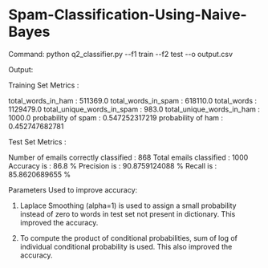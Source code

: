 # Spam-Classification-Using-Naive-Bayes

Command:
python q2_classifier.py --f1 train --f2 test --o output.csv


Output:

Training Set Metrics :

total_words_in_ham : 511369.0
total_words_in_spam : 618110.0
total_words : 1129479.0
total_unique_words_in_spam : 983.0
total_unique_words_in_ham : 1000.0
probability of spam : 0.547252317219
probability of ham : 0.452747682781

Test Set Metrics :

Number of emails correctly classified : 868
Total emails classified : 1000
Accuracy is : 86.8 %
Precision is : 90.8759124088 %
Recall is : 85.8620689655 %


Parameters Used to improve accuracy:

1. Laplace Smoothing (alpha=1) is used to assign a small probability instead of zero to words in test set not present in dictionary. This improved the accuracy.

2. To compute the product of conditional probabilities, sum of log of individual conditional probability is used. This also improved the accuracy.
